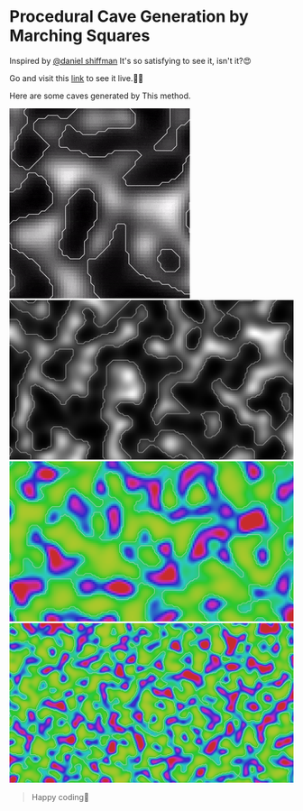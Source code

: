 # Procedural Cave Generation by Marching Squares

Inspired by [@daniel shiffman](https://github.com/CodingTrain)
It's so satisfying to see it, isn't it?😍

Go and visit this [link](https://amishranpariya.github.io/procedural_cave/) to see it live.🎉🥳

Here are some caves generated by This method.

![cave genrated](cave.gif)
![cave genrated](Screenshot1.png)
![cave genrated](Screenshot2.png)
![cave genrated](Screenshot3.png)

> Happy coding🥰
